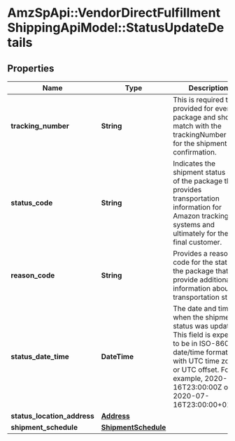# AmzSpApi::VendorDirectFulfillmentShippingApiModel::StatusUpdateDetails

## Properties
Name | Type | Description | Notes
------------ | ------------- | ------------- | -------------
**tracking_number** | **String** | This is required to be provided for every package and should match with the trackingNumber sent for the shipment confirmation. | 
**status_code** | **String** | Indicates the shipment status code of the package that provides transportation information for Amazon tracking systems and ultimately for the final customer. | 
**reason_code** | **String** | Provides a reason code for the status of the package that will provide additional information about the transportation status. | 
**status_date_time** | **DateTime** | The date and time when the shipment status was updated. This field is expected to be in ISO-8601 date/time format, with UTC time zone or UTC offset. For example, 2020-07-16T23:00:00Z or 2020-07-16T23:00:00+01:00. | 
**status_location_address** | [**Address**](Address.md) |  | 
**shipment_schedule** | [**ShipmentSchedule**](ShipmentSchedule.md) |  | [optional] 

